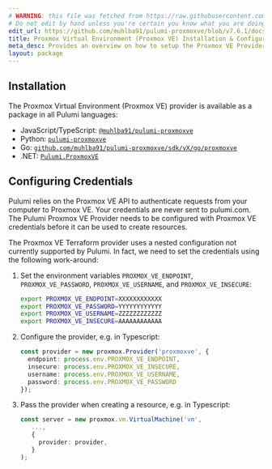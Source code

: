 ```yaml
---
# WARNING: this file was fetched from https://raw.githubusercontent.com/muhlba91/pulumi-proxmoxve/v7.6.1/docs/installation-configuration.md
# Do not edit by hand unless you're certain you know what you are doing!
edit_url: https://github.com/muhlba91/pulumi-proxmoxve/blob/v7.6.1/docs/installation-configuration.md
title: Proxmox Virtual Environment (Proxmox VE) Installation & Configuration
meta_desc: Provides an overview on how to setup the Proxmox VE Provider for Pulumi.
layout: package
---
```


## Installation

The Proxmox Virtual Environment (Proxmox VE) provider is available as a package in all Pulumi languages:

* JavaScript/TypeScript: [`@muhlba91/pulumi-proxmoxve`](https://www.npmjs.com/package/@muhlba91/pulumi-proxmoxve)
* Python: [`pulumi-proxmoxve`](https://pypi.org/project/pulumi-proxmoxve/)
* Go: [`github.com/muhlba91/pulumi-proxmoxve/sdk/vX/go/proxmoxve`](https://github.com/muhlba91/pulumi-proxmoxve)
* .NET: [`Pulumi.ProxmoxVE`](https://www.nuget.org/packages/Pulumi.ProxmoxVE)

## Configuring Credentials

Pulumi relies on the Proxmox VE API to authenticate requests from your computer to Proxmox VE. Your credentials are never sent to pulumi.com.
The Pulumi Proxmox VE Provider needs to be configured with Proxmox VE credentials before it can be used to create resources.

The Proxmox VE Terraform provider uses a nested configuration not currently supported by Pulumi.
In fact, we need to set the credentials using the following work-around:

1. Set the environment variables `PROXMOX_VE_ENDPOINT`, `PROXMOX_VE_PASSWORD`, `PROXMOX_VE_USERNAME`, and `PROXMOX_VE_INSECURE`:

    ```bash
    export PROXMOX_VE_ENDPOINT=XXXXXXXXXXXX
    export PROXMOX_VE_PASSWORD=YYYYYYYYYYYY
    export PROXMOX_VE_USERNAME=ZZZZZZZZZZZZ
    export PROXMOX_VE_INSECURE=AAAAAAAAAAAA
    ```

2. Configure the provider, e.g. in Typescript:

   ```typescript
   const provider = new proxmox.Provider('proxmoxve', {
     endpoint: process.env.PROXMOX_VE_ENDPOINT,
     insecure: process.env.PROXMOX_VE_INSECURE,
     username: process.env.PROXMOX_VE_USERNAME,
     password: process.env.PROXMOX_VE_PASSWORD
   });
   ```

3. Pass the provider when creating a resource, e.g. in Typescript:

   ```typescript
   const server = new proxmox.vm.VirtualMachine('vm',
      ...,
      {
        provider: provider,
      }
   );
   ```
